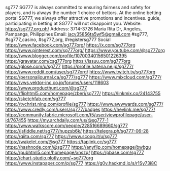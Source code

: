 sg777
SG777 is always committed to ensuring fairness and safety for players, and is always the number 1 choice of bettors. At the online betting portal SG777, we always offer attractive promotions and incentives. guide, participating in betting at SG777 will not disappoint you.
Website: https://sg777.org.ph/
Address: 3714-3726 Maria Rita Dr, Angeles, Pampanga, Philippines
Email: jacv35856ta5wf5@gmail.com
#sg777, #sg777_casino, #sg777_org, #registersg777
Social
https://www.facebook.com/sg777org/
https://x.com/sg777org 
https://www.pinterest.com/sg777org/ 
https://www.youtube.com/@sg777org 
https://www.blogger.com/profile/10700340156501226395 
https://gravatar.com/csg777org 
https://issuu.com/sg777org 
 https://glose.com/u/sg777 
https://profile.hatena.ne.jp/sg777/ 
https://www.reddit.com/user/sg777org/ 
https://www.twitch.tv/sg777org 
https://personaljournal.ca/sg777/sg777 
https://www.mixcloud.com/sg777/ 
https://vws.vektor-inc.co.jp/forums/users/118603 
https://www.producthunt.com/@sg777 
https://fliphtml5.com/homepage/zberi/sg777/ 
https://linkmix.co/24143755 
https://sketchfab.com/sg777  
https://tvchrist.ning.com/profile/sg777 
https://www.awwwards.com/sg777/ 
https://www.credly.com/users/sg777/badges 
https://heylink.me/sg777/ 
https://community.fabric.microsoft.com/t5/user/viewprofilepage/user-id/767455 
https://my.archdaily.com/us/@sg777-1 
https://www.walkscore.com/people/228516689660/sg777 
https://jsfiddle.net/sg777/hupzsb6k/ 
https://telegra.ph/sg777-06-28 
https://qiita.com/sg777 
https://www.scoop.it/u/sg777  
https://wakelet.com/@sg777 
https://taplink.cc/sg777 
https://hashnode.com/@sg777 
https://anyflip.com/homepage/bwbgu 
https://pubhtml5.com/homepage/xnszq/ 
https://pbase.com/sg777 
https://chart-studio.plotly.com/~sg777org 
https://www.instapaper.com/p/sg777 
https://g0v.hackmd.io/s/r1Sy73i8C 



